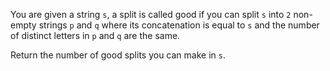 You are given a string `s`, a split is called good if you can split `s` into `2` non-empty strings `p` and `q` where its concatenation is equal to `s` and the number of distinct letters in `p` and `q` are the same.

Return the number of good splits you can make in `s`.